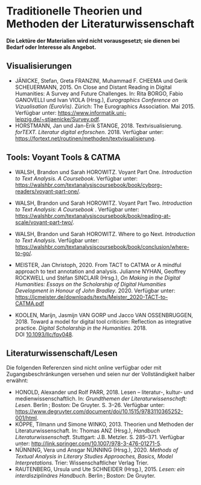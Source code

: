 # Traditionelle Theorien und Methoden der Literaturwissenschaft

**Die Lektüre der Materialien wird nicht vorausgesetzt; sie dienen bei Bedarf oder Interesse als Angebot.**

## Visualisierungen

- JÄNICKE, Stefan, Greta FRANZINI, Muhammad F. CHEEMA und Gerik SCHEUERMANN, 2015. On Close and Distant Reading in Digital Humanities: A Survey and Future Challenges. In: Rita BORGO, Fabio GANOVELLI und Ivan VIOLA (Hrsg.), *Eurographics Conference on Vizualisation (EuroVis)*. Zürich: The Eurographics Association. Mai 2015. Verfügbar unter: https://www.informatik.uni-leipzig.de/~stjaenicke/Survey.pdf.  
- HORSTMANN, Jan und Jan-Erik STANGE, 2018. Textvisualisierung. *forTEXT. Literatur digital erforschen*. 2018. Verfügbar unter: https://fortext.net/routinen/methoden/textvisualisierung.

## Tools: Voyant Tools & CATMA

- WALSH, Brandon und Sarah HOROWITZ. Voyant Part One. *Introduction to Text Analysis. A Coursebook*. Verfügbar unter: https://walshbr.com/textanalysiscoursebook/book/cyborg-readers/voyant-part-one/.
- WALSH, Brandon und Sarah HOROWITZ. Voyant Part Two. *Introduction to Text Analysis: A Coursebook* . Verfügbar unter: https://walshbr.com/textanalysiscoursebook/book/reading-at-scale/voyant-part-two/.
- WALSH, Brandon und Sarah HOROWITZ. Where to go Next. *Introduction to Text Analysis*. Verfügbar unter: https://walshbr.com/textanalysiscoursebook/book/conclusion/where-to-go/.

- MEISTER, Jan Christoph, 2020. From TACT to CATMA or A mindful approach to text annotation and analysis. Julianne NYHAN, Geoffrey ROCKWELL und Stéfan SINCLAIR (Hrsg.), *On Making in the Digital Humanities: Essays on the Scholarship of Digital Humanities Development in Honour of John Bradley*. 2020. Verfügbar unter: https://jcmeister.de/downloads/texts/Meister_2020-TACT-to-CATMA.pdf 

- KOOLEN, Marijn, Jasmijn VAN GORP und Jacco VAN OSSENBRUGGEN, 2018. Toward a model for digital tool criticism: Reflection as integrative practice. *Digital Scholarship in the Humanities*. 2018. DOI [10.1093/llc/fqy048](https://doi.org/10.1093/llc/fqy048).

## Literaturwissenschaft/Lesen

Die folgenden Referenzen sind nicht online verfügbar oder mit Zugangsbeschränkungen versehen und seien nur der Vollständigkeit halber erwähnt: 

- HONOLD, Alexander und Rolf PARR, 2018. Lesen – literatur-, kultur- und medienwissenschaftlich. In: *Grundthemen der Literaturwissenschaft: Lesen*. Berlin ; Boston: De Gruyter. S. 3–26. Verfügbar unter: https://www.degruyter.com/document/doi/10.1515/9783110365252-001/html.
- KÖPPE, Tilmann und Simone WINKO, 2013. Theorien und Methoden der Literaturwissenschaft. In: Thomas ANZ (Hrsg.), *Handbuch Literaturwissenschaft*. Stuttgart: J.B. Metzler. S. 285–371. Verfügbar unter: http://link.springer.com/10.1007/978-3-476-01271-5. 
- NÜNNING, Vera und Ansgar NÜNNING (Hrsg.), 2020. *Methods of Textual Analysis in Literary Studies Approaches, Basics, Model Interpretations.* Trier: Wissenschaftlicher Verlag Trier.
- RAUTENBERG, Ursula und Ute SCHNEIDER (Hrsg.), 2015. *Lesen: ein interdisziplinäres Handbuch*. Berlin ; Boston: De Gruyter.
